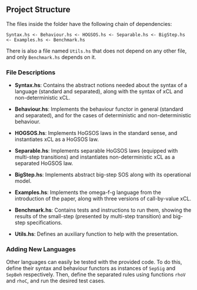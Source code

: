 ## Project Structure

The files inside the folder have the following chain of dependencies:

```
Syntax.hs <- Behaviour.hs <- HOGSOS.hs <- Separable.hs <- BigStep.hs <- Examples.hs <- Benchmark.hs
```

There is also a file named `Utils.hs` that does not depend on any other file, and only `Benchmark.hs` depends on it.

### File Descriptions

- **Syntax.hs**: Contains the abstract notions needed about the syntax of a language (standard and separated), along with the syntax of xCL and non-deterministic xCL.

- **Behaviour.hs**: Implements the behaviour functor in general (standard and separated), and for the cases of deterministic and non-deterministic behaviour.

- **HOGSOS.hs**: Implements HoGSOS laws in the standard sense, and instantiates xCL as a HoGSOS law.

- **Separable.hs**: Implements separable HoGSOS laws (equipped with multi-step transitions) and instantiates non-deterministic xCL as a separated HoGSOS law.

- **BigStep.hs**: Implements abstract big-step SOS along with its operational model.

- **Examples.hs**: Implements the omega-f-g language from the introduction of the paper, along with three versions of call-by-value xCL.

- **Benchmark.hs**: Contains tests and instructions to run them, showing the results of the small-step (presented by multi-step transition) and big-step specifications.

- **Utils.hs**: Defines an auxiliary function to help with the presentation.

### Adding New Languages

Other languages can easily be tested with the provided code. To do this, define their syntax and behaviour functors as instances of `SepSig` and `SepBeh` respectively. Then, define the separated rules using functions `rhoV` and `rhoC`, and run the desired test cases.


